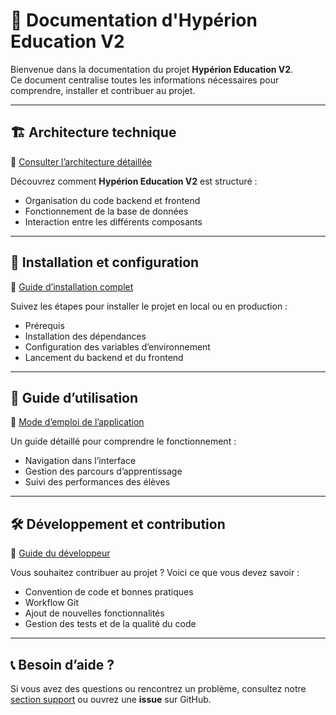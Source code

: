 # 📖 Documentation d'Hypérion Education V2

Bienvenue dans la documentation du projet **Hypérion Education V2**.  
Ce document centralise toutes les informations nécessaires pour comprendre, installer et contribuer au projet.

---

## 🏗️ Architecture technique
🔗 [Consulter l’architecture détaillée](./architecture/architecture.md)

Découvrez comment **Hypérion Education V2** est structuré :  
- Organisation du code backend et frontend  
- Fonctionnement de la base de données  
- Interaction entre les différents composants  

---

## 🚀 Installation et configuration
🔗 [Guide d’installation complet](installation.md)

Suivez les étapes pour installer le projet en local ou en production :  
- Prérequis  
- Installation des dépendances  
- Configuration des variables d’environnement  
- Lancement du backend et du frontend  

---

## 📖 Guide d’utilisation
🔗 [Mode d’emploi de l’application](usage.md)

Un guide détaillé pour comprendre le fonctionnement :  
- Navigation dans l’interface  
- Gestion des parcours d’apprentissage  
- Suivi des performances des élèves  

---

## 🛠️ Développement et contribution
🔗 [Guide du développeur](developpement.md)

Vous souhaitez contribuer au projet ? Voici ce que vous devez savoir :  
- Convention de code et bonnes pratiques  
- Workflow Git  
- Ajout de nouvelles fonctionnalités  
- Gestion des tests et de la qualité du code  

---

## 📞 Besoin d’aide ?

Si vous avez des questions ou rencontrez un problème, consultez notre  
[section support](../README.md#📞-Support) ou ouvrez une **issue** sur GitHub.